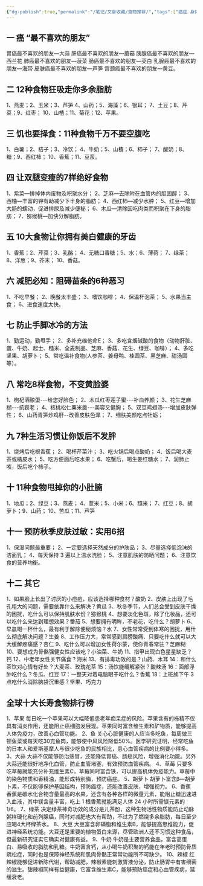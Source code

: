 ```yaml
---
{"dg-publish":true,"permalink":"/笔记/文章收藏/食物推荐/","tags":["癌症 身体 健康 食物"],"noteIcon":""}
---
```


## 一 癌 “最不喜欢的朋友”
胃癌最不喜欢的朋友—大蒜 
肝癌最不喜欢的朋友—蘑菇 
胰腺癌最不喜欢的朋友—西兰花 
肺癌最不喜欢的朋友—菠菜 
肠癌最不喜欢的朋友—茭白 
乳腺癌最不喜欢的朋友—海带 
皮肤癌最不喜欢的朋友—芦笋 
宫颈癌最不喜欢的朋友—黄豆。 

## 二 12种食物狂吸走你多余脂肪 
1、燕麦；2、玉米；3、芦笋 4、山药；5、海藻；6、银耳； 7、土豆；8、芹菜；9、红枣； 10、山楂；11、菊花；12、苹果。 

## 三 饥也要择食：11种食物千万不要空腹吃 
1、白薯；2、桔子；3、冷饮； 4、牛奶；5、山楂；6、柿子； 7、酸奶；8、糖；9、西红柿； 10、香蕉；11、豆浆。 

## 四 让双腿变瘦的7样绝好食物 
1、紫菜—排掉体内废物及积聚水分；
2、芝麻—去除附在血管内的胆固醇； 
3、西柚—丰富的钾有助减少下半身的脂肪； 
4、西红柿—减少水肿； 
5、红豆—增加大肠的蠕动，促进排尿及减少便秘； 
6、木瓜—清除因吃肉类而积聚在下身的脂肪； 
7、猕猴桃—加快分解脂肪。 

## 五 10大食物让你拥有美白健康的牙齿 
1、香蕉；2、芹菜；3、乳酪； 4、无糖口香糖；5、水；6、薄荷； 7、绿茶；8、洋葱；9、芥末； 10、香菇。 

## 六 减肥必知：阻碍苗条的6种恶习 
1、不吃早餐； 2、晚餐太丰盛； 3、嗜饮咖啡； 4、保温杯泡茶； 5、水果当主食； 6、进食速度太快。 

## 七 防止手脚冰冷的方法 
1、勤运动，勤甩手； 2、多补充维他命E； 3、多吃含烟碱酸的食物（动物肝脏、蛋、牛奶、起士、糙米、全麦制品、芝麻、香菇、花生、绿豆、咖啡）； 4、多吃坚果、胡萝卜； 5、常吃温补食物(人参茶、姜母鸭、桂圆茶、黑芝麻、甜汤圆等）。 

## 八 常吃8样食物，不变黄脸婆 
1、枸杞酒酿蛋---给您好脸色； 2、木瓜红枣莲子蜜---补血养颜； 3、花生芝麻糊---抗衰老； 4、核桃松仁粟米羹---美容又健胸； 5、双豆鸡翅汤---增加皮肤弹性； 6、山药青笋炒鸡肝--改善皮肤色泽； 7、细肤美颜吃点牡蛎； 

## 九 7种生活习惯让你饭后不发胖 
1、烧烤后吃根香蕉； 2、喝杯芹菜汁； 3、吃火锅后喝点酸奶； 4、饭后喝大麦茶或橘皮水； 5、吃方便面后吃水果； 6、吃蟹后，喝生姜红糖水； 7、润肺止咳，饭后吃个柿子。 

## 十 11种食物甩掉你的小肚腩 
1、地瓜；2、绿豆；3、燕麦； 4、薏米；5、小米；6、糙米； 7、红豆；8、胡萝卜；9、山药； 10、苦瓜；11、芦笋 

## 十一 预防秋季皮肤过敏：实用6招 
1、保湿问题最重要； 
2、一定要选择天然成分的护肤品； 
3、尽量选择低泡沫的洁面乳； 
4、每天保持 3 遍以上温水洗脸； 
5、注意肌肤的防晒问题； 
6、注意饮食的营养均衡。 

## 十二 其它 
1、如果脸上长出了讨厌的小痘痘，应该选择哪种食材？酸奶 
2、皮肤上出现了毛孔粗大的问题，需要依靠什么来解决？黄瓜 
3、秋冬季节，人们总会受到皮肤干燥的困扰，吃什么可以保持肌肤水份？猕猴桃 
4、想要淡化色斑，除了化妆品，还可以吃什么来达到理想效果？番茄 
5、想要拥有明眸，不老花，吃什么？胡萝卜 
6、早晨喝一杯什么，最有利于解除便秘烦恼？水 
7、女性常常受到体寒的困扰，用什么彻底解决问题？生姜 
8、工作压力大，常常感到肩膀酸痛、只要吃什么就可以大大缓解疼痛感？杏仁 
9、吃什么可以增加女性荷尔蒙，使你青春常驻？芝麻糊 
10、要想成为骨骼强健女性应该吃？小油菜、牛奶 
11、指甲出现白色星星缺乏？钙 
12、中老年女性关节痛食？海米 
13、有排毒功效的是？山药、木耳 
14：和什么茶饮对心情有好处？大麦茶、玫瑰花茶 
15：汤饮能缓解紧张？酸辣汤 
16：面部浮肿吃什么？冬瓜、红豆 
17：一整天对着电脑眼干吃什么？香蕉 
18：上班族下午 3 点吃什么消除脑袋沉重感？坚果、巧克力 

## 全球十大长寿食物排行榜 
1、苹果 每日吃一个苹果可以大幅降低患老年痴呆症的风险。苹果含有的栎精不仅具有消炎作用，还能阻止癌细胞发展现。苹果同时富含维生素和矿物质，能够提高人体免疫力，改善心血管功能。 
2、鱼 关心心脏健康的人应当多吃鱼，每周做三顿鱼菜或每天吃30克鱼肉，能够使中风风险降低50%。医学研究证明，经常吃鱼的日本人和爱斯基摩人与很少吃鱼的民族相比，患心血管疾病的比例要小得多。 
3、大蒜 大蒜不仅能够防治感冒，还能降低胃癌、肠癌风险，增强消化功能。另外大蒜还能很好地净化血管，防止血管堵塞，有效预防血管疾病。 
4、草莓 只要多吃草莓就能充分补充维生素C，草莓同时富含铁，可以提高机体免疫能力。草莓中的染色物质和香精油，能形成特别酶，预防癌症。 
5、胡萝卜 胡萝卜富含β—胡萝卜素，不仅能够保护基因结构，预防癌症，还能改善皮肤，增强视力。 
6、香蕉 香蕉是碳水化合物含量最高的水果，还含有各种各样的微量元素，能阻止糖迅速进入血液，其中镁含量丰富，吃上 1 根香蕉就能满足人体 24 小时所需镁元素的 1/6。 
7、绿茶 决定绿茶神奇功效的成分是儿茶酚，这种生物活性物质能防止动脉粥样硬化和前列腺癌，同时对减肥也大有帮助，不过为了燃烧多余脂肪，每日至少应喝4大杯绿茶水。 
8、大豆 大豆富含卵磷脂和维生素B，能够提高思维能力，促进神经系统功能。大豆还是重要的植物蛋白来源，尽管欧洲人还不习惯这种食品，但最新研究证实它确实对健康有益。 
9、牛奶 牛奶是主要营养食品，富含高蛋白、易吸收的脂肪和乳糖。牛奶富含钙，从小喝牛奶积聚的钙能在年老时预防骨质疏松症，同时也是保障神经系统和肌肉骨骼正常常功能所不可缺少。
10、辣椒 红辣椒能够促进新陈代谢，帮助减肥，辣椒素能刺激胃液分泌，防止肠胃中有害细菌的滋生。甜辣椒同样有益健康，它富含维生素C，能够预防癌症和心血管疾病，延缓衰老。